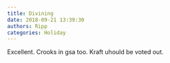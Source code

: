 ```yaml
---
title: Divining
date: 2018-09-21 13:39:30
authors: Ripp
categories: Holiday
---
```


 Excellent. Crooks in gsa too. Kraft uhould be voted out.